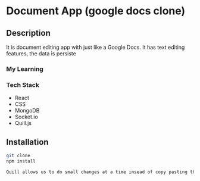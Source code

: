 # Document App (google docs clone)

## Description
It is document editing app with just like a Google Docs. It has text editing features, the data is persiste   
### My Learning

### Tech Stack
- React
- CSS
- MongoDB
- Socket.io
- Quill.js

## Installation
```bash
git clone 
npm install 

Quill allows us to do small changes at a time insead of copy pasting the whole document